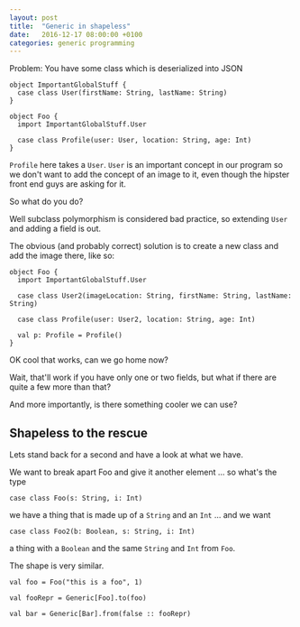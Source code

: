 ```yaml
---
layout: post
title:  "Generic in shapeless"
date:   2016-12-17 08:00:00 +0100
categories: generic programming
---
```


Problem: You have some class which is deserialized into JSON

```tut
object ImportantGlobalStuff {
  case class User(firstName: String, lastName: String)
}

object Foo {
  import ImportantGlobalStuff.User

  case class Profile(user: User, location: String, age: Int)
}
```

`Profile` here takes a `User`. `User` is an important concept in our program so we don't want to add the concept of an image to it, even though the hipster front end guys are asking for it.

So what do you do?

Well subclass polymorphism is considered bad practice, so extending `User` and adding a field is out.

The obvious (and probably correct) solution is to create a new class and add the image there, like so:

```tut
object Foo {
  import ImportantGlobalStuff.User

  case class User2(imageLocation: String, firstName: String, lastName: String)

  case class Profile(user: User2, location: String, age: Int)

  val p: Profile = Profile()
}
```

OK cool that works, can we go home now?

Wait, that'll work if you have only one or two fields, but what if there are quite a few more than that?

And more importantly, is there something cooler we can use?

## Shapeless to the rescue

Lets stand back for a second and have a look at what we have.

We want to break apart Foo and give it another element ... so what's the type


```tut
case class Foo(s: String, i: Int)
```

we have a thing that is made up of a `String` and an `Int` ... and we want

```tut
case class Foo2(b: Boolean, s: String, i: Int)
```

a thing with a `Boolean` and the same `String` and `Int` from `Foo`.

The shape is very similar.

```tut
val foo = Foo("this is a foo", 1)
```

```tut
val fooRepr = Generic[Foo].to(foo)

val bar = Generic[Bar].from(false :: fooRepr)
```
